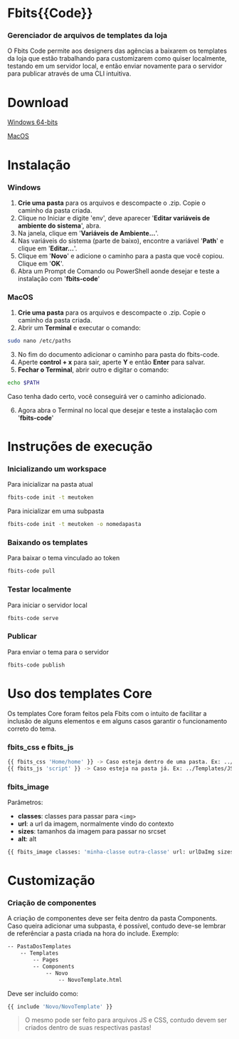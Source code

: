 # Fbits{{Code}}
### Gerenciador de arquivos de templates da loja

O Fbits Code permite aos designers das agências a baixarem os templates da loja que estão trabalhando para customizarem como quiser localmente, 
testando em um servidor local, e então enviar novamente para o servidor para publicar através de uma CLI intuitiva.


# Download
[Windows 64-bits](https://static.fbits.net/fbits-code/windows/fbits-code.zip)

[MacOS](https://static.fbits.net/fbits-code/macos/fbits-code.zip)

# Instalação

### __Windows__
1. __Crie uma pasta__ para os arquivos e descompacte o .zip. Copie o caminho da pasta criada.
2. Clique no Iniciar e digite 'env', deve aparecer '__Editar variáveis de ambiente do sistema__', abra.
3. Na janela, clique em '__Variáveis de Ambiente...__'.
4. Nas variáveis do sistema (parte de baixo), encontre a variável '__Path__' e clique em '__Editar...__'.
5. Clique em '__Novo__' e adicione o caminho para a pasta que você copiou. Clique em '__OK__'.
6. Abra um Prompt de Comando ou PowerShell aonde desejar e teste a instalação com '__fbits-code__'

### __MacOS__
1. __Crie uma pasta__ para os arquivos e descompacte o .zip. Copie o caminho da pasta criada.
2. Abrir um __Terminal__ e executar o comando:
```sh
sudo nano /etc/paths
```
3. No fim do documento adicionar o caminho para pasta do fbits-code.
4. Aperte __control + x__ para sair, aperte __Y__ e então __Enter__ para salvar.
5. __Fechar o Terminal__, abrir outro e digitar o comando:
```sh
echo $PATH
```
Caso tenha dado certo, você conseguirá ver o caminho adicionado.

6. Agora abra o Terminal no local que desejar e teste a instalação com '__fbits-code__'


# Instruções de execução
### Inicializando um workspace
Para inicializar na pasta atual
```sh
fbits-code init -t meutoken
```
Para inicializar em uma subpasta
```sh
fbits-code init -t meutoken -o nomedapasta
```
### Baixando os templates
Para baixar o tema vinculado ao token
```sh
fbits-code pull
```
### Testar localmente
Para iniciar o servidor local
```sh
fbits-code serve
```
### Publicar
Para enviar o tema para o servidor
```sh
fbits-code publish
```

# Uso dos templates Core
Os templates Core foram feitos pela Fbits com o intuito de facilitar a inclusão de alguns elementos e em alguns casos garantir o funcionamento correto do tema.

### fbits_css e fbits_js
```sh
{{ fbits_css 'Home/home' }} -> Caso esteja dentro de uma pasta. Ex: ../Templates/CSS/Home/home.css
{{ fbits_js 'script' }} -> Caso esteja na pasta já. Ex: ../Templates/JS/script.js
```
### fbits_image
Parâmetros:
- __classes__: classes para passar para `<img>`
- __url__: a url da imagem, normalmente vindo do contexto
- __sizes__: tamanhos da imagem para passar no srcset
- __alt__: alt
```sh
{{ fbits_image classes: 'minha-classe outra-classe' url: urlDaImg sizes: '100,200,300' alt: 'umaImagem' }}
```


# Customização
### Criação de componentes
A criação de componentes deve ser feita dentro da pasta Components. Caso queira adicionar uma subpasta, é possível, contudo deve-se lembrar de referênciar a pasta criada na hora do include.
Exemplo:

```sh
-- PastaDosTemplates
    -- Templates
        -- Pages
        -- Components
            -- Novo
                -- NovoTemplate.html
```
Deve ser incluído como:
```sh
{{ include 'Novo/NovoTemplate' }}
```
> O mesmo pode ser feito para arquivos JS e CSS, contudo devem ser criados dentro de suas respectivas pastas!
